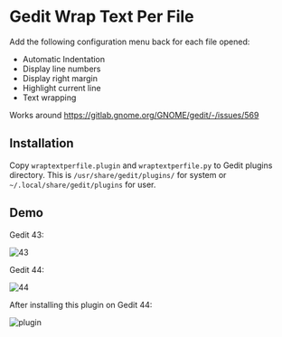 # Gedit Wrap Text Per File

Add the following configuration menu back for each file opened:
* Automatic Indentation
* Display line numbers
* Display right margin
* Highlight current line
* Text wrapping

Works around <https://gitlab.gnome.org/GNOME/gedit/-/issues/569>

## Installation

Copy `wraptextperfile.plugin` and `wraptextperfile.py` to Gedit plugins
directory. This is `/usr/share/gedit/plugins/` for system or
`~/.local/share/gedit/plugins` for user.

## Demo

Gedit 43:

![43](https://gitlab.gnome.org/GNOME/gedit/uploads/b1fb69ac60a8c8d1d07dc590f6831da0/43.png)

Gedit 44:

![44](https://gitlab.gnome.org/GNOME/gedit/uploads/7cc4a25d90733fb798b5b42970fc99a3/44.png)

After installing this plugin on Gedit 44:

![plugin](https://gitlab.gnome.org/GNOME/gedit/uploads/75f122a50766bb1fcf3147e79dd38361/%E5%9B%BE%E7%89%87.png)

